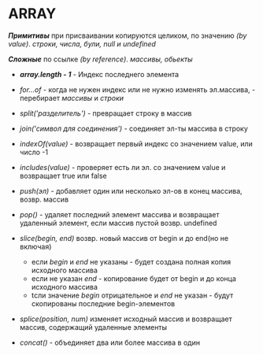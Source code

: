 # ARRAY

**_Примитивы_** при присваивании копируются целиком, по значению _(by value)_.
_строки, числа, були, null и undefined_

**_Сложные_** по ссылке _(by reference)_. _массивы, обьекты_

- **_array.length - 1_** - Индекс последнего элемента

- _for...of_ - когда не нужен индекс или не нужно изменять эл.массива, -
  перебирает _массивы_ и _строки_

- _split('разделитель')_ - превращает строку в массив

- _join('символ для соединения')_ - соединяет эл-ты массива в строку

- _indexOf(value)_ - возвращает первый индекс со значением value, или число -1

- _includes(value)_ - проверяет есть ли эл. со значением value и возвращает true
  или false

- _push(эл)_ - добавляет один или несколько эл-ов в конец массива, возвр. массив

- _pop()_ - удаляет последний элемент массива и возвращает удаленный элемент,
  если массив пустой возвр. undefined

- _slice(begin, end)_ возвр. новый массив от begin и до end(но не включая)

  - если _begin_ и _end_ не указаны - будет создана полная копия исходного
    массива
  - если не указан _end_ - копирование будет от begin и до конца исходного
    массива
  - tсли значение _begin_ отрицательное и _end_ не указан - будут скопированы
    последние begin-элементов

- _splice(position, num)_ изменяет исходный массив и возвращает массив,
  содержащий удаленные элементы

- _concat()_ - объединяет два или более массива в один
